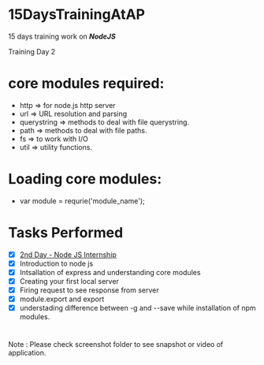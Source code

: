 # 15DaysTrainingAtAP
15 days training work on ***_NodeJS_***


Training Day 2


# core modules required:
- http => for node.js http server
- url => URL resolution and parsing
- querystring =>  methods to deal with file querystring.
- path => methods to deal with file paths.
- fs => to work with I/O
- util => utility functions.

# Loading core modules:
- var module = requrie('module_name');

# Tasks Performed

- [x] <a href="https://youtu.be/OJMcVoT2Itg">2nd Day - Node JS Internship </a>
- [x] Introduction to node js <br/>
- [x] Intsallation of express and understanding core modules <br/>
- [x] Creating your first local server <br/>
- [x] Firing request to see response from server <br/>
- [x] module.export and export <br/>
- [x] understading difference between -g and --save while installation of npm modules.<br/>

#
Note : Please check screenshot folder to see snapshot or video of application.
